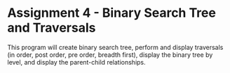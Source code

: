 # Assignment 4 - Binary Search Tree and Traversals
This program will create binary search tree, perform and display traversals (in order, post order, pre order, breadth first), display the binary tree by level, and display the parent-child relationships.
